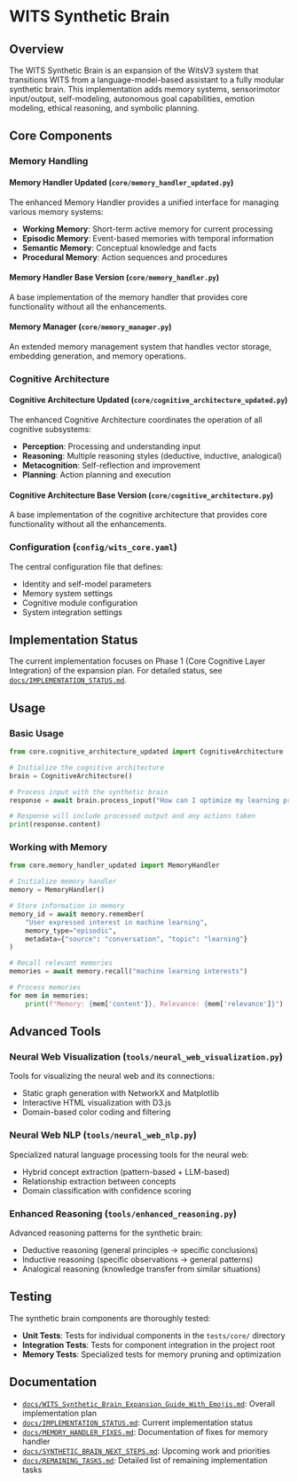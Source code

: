 # WITS Synthetic Brain

## Overview

The WITS Synthetic Brain is an expansion of the WitsV3 system that transitions WITS from a language-model-based assistant to a fully modular synthetic brain. This implementation adds memory systems, sensorimotor input/output, self-modeling, autonomous goal capabilities, emotion modeling, ethical reasoning, and symbolic planning.

## Core Components

### Memory Handling

#### Memory Handler Updated (`core/memory_handler_updated.py`)
The enhanced Memory Handler provides a unified interface for managing various memory systems:
- **Working Memory**: Short-term active memory for current processing
- **Episodic Memory**: Event-based memories with temporal information
- **Semantic Memory**: Conceptual knowledge and facts
- **Procedural Memory**: Action sequences and procedures

#### Memory Handler Base Version (`core/memory_handler.py`)
A base implementation of the memory handler that provides core functionality without all the enhancements.

#### Memory Manager (`core/memory_manager.py`)
An extended memory management system that handles vector storage, embedding generation, and memory operations.

### Cognitive Architecture

#### Cognitive Architecture Updated (`core/cognitive_architecture_updated.py`)
The enhanced Cognitive Architecture coordinates the operation of all cognitive subsystems:
- **Perception**: Processing and understanding input
- **Reasoning**: Multiple reasoning styles (deductive, inductive, analogical)
- **Metacognition**: Self-reflection and improvement
- **Planning**: Action planning and execution

#### Cognitive Architecture Base Version (`core/cognitive_architecture.py`)
A base implementation of the cognitive architecture that provides core functionality without all the enhancements.

### Configuration (`config/wits_core.yaml`)

The central configuration file that defines:
- Identity and self-model parameters
- Memory system settings
- Cognitive module configuration
- System integration settings

## Implementation Status

The current implementation focuses on Phase 1 (Core Cognitive Layer Integration) of the expansion plan. For detailed status, see [`docs/IMPLEMENTATION_STATUS.md`](docs/IMPLEMENTATION_STATUS.md).

## Usage

### Basic Usage

```python
from core.cognitive_architecture_updated import CognitiveArchitecture

# Initialize the cognitive architecture
brain = CognitiveArchitecture()

# Process input with the synthetic brain
response = await brain.process_input("How can I optimize my learning process?")

# Response will include processed output and any actions taken
print(response.content)
```

### Working with Memory

```python
from core.memory_handler_updated import MemoryHandler

# Initialize memory handler
memory = MemoryHandler()

# Store information in memory
memory_id = await memory.remember(
    "User expressed interest in machine learning",
    memory_type="episodic",
    metadata={"source": "conversation", "topic": "learning"}
)

# Recall relevant memories
memories = await memory.recall("machine learning interests")

# Process memories
for mem in memories:
    print(f"Memory: {mem['content']}, Relevance: {mem['relevance']}")
```

## Advanced Tools

### Neural Web Visualization (`tools/neural_web_visualization.py`)

Tools for visualizing the neural web and its connections:
- Static graph generation with NetworkX and Matplotlib
- Interactive HTML visualization with D3.js
- Domain-based color coding and filtering

### Neural Web NLP (`tools/neural_web_nlp.py`)

Specialized natural language processing tools for the neural web:
- Hybrid concept extraction (pattern-based + LLM-based)
- Relationship extraction between concepts
- Domain classification with confidence scoring

### Enhanced Reasoning (`tools/enhanced_reasoning.py`)

Advanced reasoning patterns for the synthetic brain:
- Deductive reasoning (general principles → specific conclusions)
- Inductive reasoning (specific observations → general patterns)
- Analogical reasoning (knowledge transfer from similar situations)

## Testing

The synthetic brain components are thoroughly tested:
- **Unit Tests**: Tests for individual components in the `tests/core/` directory
- **Integration Tests**: Tests for component integration in the project root
- **Memory Tests**: Specialized tests for memory pruning and optimization

## Documentation

- [`docs/WITS_Synthetic_Brain_Expansion_Guide_With_Emojis.md`](docs/WITS_Synthetic_Brain_Expansion_Guide_With_Emojis.md): Overall implementation plan
- [`docs/IMPLEMENTATION_STATUS.md`](docs/IMPLEMENTATION_STATUS.md): Current implementation status
- [`docs/MEMORY_HANDLER_FIXES.md`](docs/MEMORY_HANDLER_FIXES.md): Documentation of fixes for memory handler
- [`docs/SYNTHETIC_BRAIN_NEXT_STEPS.md`](docs/SYNTHETIC_BRAIN_NEXT_STEPS.md): Upcoming work and priorities
- [`docs/REMAINING_TASKS.md`](docs/REMAINING_TASKS.md): Detailed list of remaining implementation tasks

